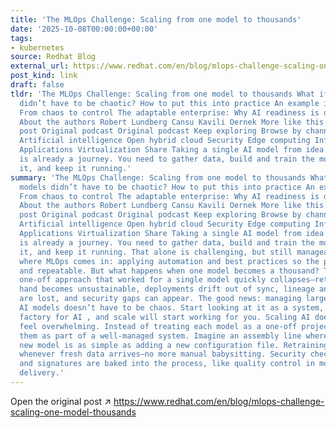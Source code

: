 ```yaml
---
title: 'The MLOps Challenge: Scaling from one model to thousands'
date: '2025-10-08T00:00:00+00:00'
tags:
- kubernetes
source: Redhat Blog
external_url: https://www.redhat.com/en/blog/mlops-challenge-scaling-one-model-thousands
post_kind: link
draft: false
tldr: 'The MLOps Challenge: Scaling from one model to thousands What if managing models
  didn’t have to be chaotic? How to put this into practice An example in practice
  From chaos to control The adaptable enterprise: Why AI readiness is disruption readiness
  About the authors Robert Lundberg Cansu Kavili Oernek More like this Blog post Blog
  post Original podcast Original podcast Keep exploring Browse by channel Automation
  Artificial intelligence Open hybrid cloud Security Edge computing Infrastructure
  Applications Virtualization Share Taking a single AI model from idea to production
  is already a journey. You need to gather data, build and train the model, deploy
  it, and keep it running.'
summary: 'The MLOps Challenge: Scaling from one model to thousands What if managing
  models didn’t have to be chaotic? How to put this into practice An example in practice
  From chaos to control The adaptable enterprise: Why AI readiness is disruption readiness
  About the authors Robert Lundberg Cansu Kavili Oernek More like this Blog post Blog
  post Original podcast Original podcast Keep exploring Browse by channel Automation
  Artificial intelligence Open hybrid cloud Security Edge computing Infrastructure
  Applications Virtualization Share Taking a single AI model from idea to production
  is already a journey. You need to gather data, build and train the model, deploy
  it, and keep it running. That alone is challenging, but still manageable. This is
  where MLOps comes in: applying automation and best practices so the process is reliable
  and repeatable. But what happens when one model becomes a thousand? The artisanal,
  one-off approach that worked for a single model quickly collapses—retraining by
  hand becomes unsustainable, deployments drift out of sync, lineage and auditability
  are lost, and security gaps can appear. The good news: managing large numbers of
  AI models doesn’t have to be chaos. Start looking at it as a system, as an automated
  factory for AI , and scale will start working for you. Scaling AI doesn’t have to
  feel overwhelming. Instead of treating each model as a one-off project, think of
  them as part of a well-managed system. Imagine an assembly line where: Adding a
  new model is as simple as adding a new configuration file. Retraining happens automatically
  whenever fresh data arrives—no more manual babysitting. Security checks, scans,
  and signatures are baked into the process, like quality control in modern software
  delivery.'
---
```

Open the original post ↗ https://www.redhat.com/en/blog/mlops-challenge-scaling-one-model-thousands
